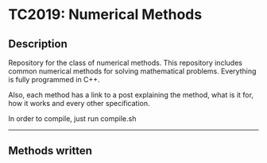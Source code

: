 # TC2019: Numerical Methods

## Description
Repository for the class of numerical methods. This repository includes common numerical methods for solving mathematical problems. Everything is fully programmed in C++.

Also, each method has a link to a post explaining the method, what is it for, how it works and every other specification.

In order to compile, just run compile.sh

---

## Methods written
